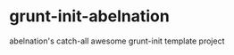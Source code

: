 grunt-init-abelnation
=====================

abelnation's catch-all awesome grunt-init template project

